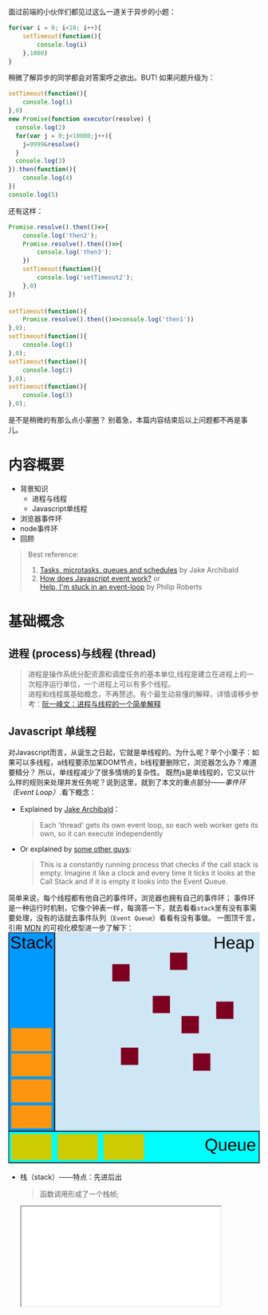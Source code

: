 面过前端的小伙伴们都见过这么一道关于异步的小题：
```javascript
for(var i = 0; i<10; i++){
	setTimeout(function(){
		console.log(i)
	},1000)
}
```
稍微了解异步的同学都会对答案呼之欲出。BUT!
如果问题升级为：
```javascript
setTimeout(function(){
	console.log(1)
},0)
new Promise(function executor(resolve) {
  console.log(2)
  for(var j = 0;j<10000;j++){
  	j=9999&resolve()
  }
  console.log(3)
}).then(function(){
	console.log(4)
})
console.log(5)
```
还有这样：
```javascript
Promise.resolve().then(()=>{
	console.log('then2');
	Promise.resolve().then(()=>{
		console.log('then3');
	})
	setTimeout(function(){
		console.log('setTimeout2');
	},0)
})

setTimeout(function(){
	Promise.resolve().then(()=>console.log('then1'))
},0);
setTimeout(function(){
	console.log(1)
},0);
setTimeout(function(){
	console.log(2)
},0);
setTimeout(function(){
	console.log(3)
},0);

```
是不是稍微的有那么点小蒙圈？
别着急，本篇内容结束后以上问题都不再是事儿。
# 内容概要
+ 背景知识
    - 进程与线程
    - Javascript单线程
+ 浏览器事件环
+ node事件环
+ 回顾
>Best reference:
>1. [Tasks, microtasks, queues and schedules](https://jakearchibald.com/2015/tasks-microtasks-queues-and-schedules/) by Jake Archibald </br>
>2. [How does Javascript event work?](https://www.youtube.com/watch?v=8aGhZQkoFbQ) or </br>
[Help, I'm stuck in an event-loop](https://vimeo.com/96425312) by  Philip Roberts

# 基础概念
## 进程 (process)与线程 (thread)
>进程是操作系统分配资源和调度任务的基本单位,线程是建立在进程上的一次程序运行单位，一个进程上可以有多个线程。</br>
 进程和线程属基础概念，不再赘述。有个最生动易懂的解释，详情请移步参考：[阮一峰文：进程与线程的一个简单解释](http://www.ruanyifeng.com/blog/2013/04/processes_and_threads.html)
## Javascript 单线程
 对Javascript而言，从诞生之日起，它就是单线程的。为什么呢？举个小栗子：如果可以多线程，a线程要添加某DOM节点，b线程要删除它，浏览器怎么办？难道要精分？
 所以，单线程减少了很多情境的复杂性。
 既然js是单线程的，它又以什么样的规则来处理并发任务呢？说到这里，就到了本文的重点部分——*事件环（Event Loop）*.看下概念：
 
 + Explained by [Jake Archibald](https://jakearchibald.com/)：
    >Each 'thread' gets its own event loop, so each web worker gets its own, so it can execute independently
 
 + Or explained by [some other guys](https://hackernoon.com/understanding-js-the-event-loop-959beae3ac40):
    > This is a constantly running process that checks if the
     call stack is empty. Imagine it like a clock and every time it ticks it looks at 
     the Call Stack and if it is empty it looks into the Event Queue. 
 
 简单来说，每个线程都有他自己的事件环，浏览器也拥有自己的事件环；
 事件环是一种运行时机制，它像个钟表一样，每滴答一下，就去看看`stack`里有没有事需要处理，没有的话就去事件队列（`Event Queue`）看看有没有事做。
 一图顶千言，引用 [MDN](https://developer.mozilla.org/zh-CN/docs/Web/JavaScript/EventLoop) 的可视化模型进一步了解下：
 ![Alt text](event_loop_model.svg)
 - 栈（stack）——特点：先进后出
    > 函数调用形成了一个栈帧; 
    <iframe height=200 width=400 src="stack.gif">
 - 堆（heap）
    > 对象被分配在一个堆中，即用以表示一个大部分非结构化的内存区域。
 - 队列（queue）—— 特点：先进先出
    > 一个 JavaScript 运行时包含了一个待处理的消息队列。
    每一个消息都有一个为了处理这个消息相关联的函数

### macro-task(宏任务)与micro-task(微任务)
众所周知，异步执行会在同步之后，那异步的执行规则又是什么呢？首先我们得先认识：macro-task(宏任务)与micro-task(微任务)
+ macro-task(宏任务): setTimeout, setInterval, setImmediate, I/O
+ micro-task(微任务): process.nextTick, 原生Promise(有些实现的promise将then方法放到了宏任务中),Object.observe(已废弃), MutationObserver
